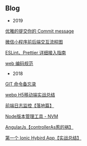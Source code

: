 ## Blog
- 2019

[优雅的提交你的 Commit message](https://github.com/liveKang/Blog/issues/12)

[微信小程序前后端交互流程图](https://github.com/liveKang/Blog/issues/11)

[ESLint、Prettier 详细接入指南](https://github.com/Rain1368189893/Blog/issues/10)

[web 编码规范](https://github.com/Rain1368189893/Blog/issues/9)


- 2018

[GIT 命令备忘录](https://github.com/Rain1368189893/Blog/issues/8)

[webp H5移动端实战总结](https://github.com/Rain1368189893/Blog/issues/7)

[前端日志监控【落地篇】](https://github.com/Rain1368189893/Blog/issues/6)

[Node版本管理工具 - NVM](https://github.com/Rain1368189893/Blog/issues/4)

[AngularJs【controllerAs惹的祸】](https://github.com/Rain1368189893/Blog/issues/2)

[第一个 Ionic Hybird App【实战总结】](https://github.com/Rain1368189893/jphd)










